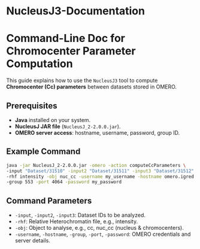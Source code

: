 # NucleusJ3-Documentation
# Command-Line Doc for Chromocenter Parameter Computation

This guide explains how to use the `NucleusJ3` tool to compute **Chromocenter (Cc) parameters** between datasets stored in OMERO.

## Prerequisites

- **Java** installed on your system.
- **NucleusJ JAR file** (`NucleusJ_2-2.0.0.jar`).
- **OMERO server access**: hostname, username, password, group ID.

## Example Command

```bash
java -jar NucleusJ_2-2.0.0.jar -omero -action computeCcParameters \
-input "Dataset/31510" -input2 "Dataset/31511" -input3 "Dataset/31512" \
-rhf intensity -obj nuc_cc -username my_username -hostname omero.igred.fr \
-group 553 -port 4064 -password my_password

```
## Command Parameters

- `-input`, `-input2`, `-input3`: Dataset IDs to be analyzed.
- `-rhf`: Relative Heterochromatin file, e.g., intensity.
- `-obj`: Object to analyse, e.g., cc, nuc_cc (nucleus & chromocenters).
- `-username`, `-hostname`, `-group`, `-port`, `-password`: OMERO credentials and server details.

